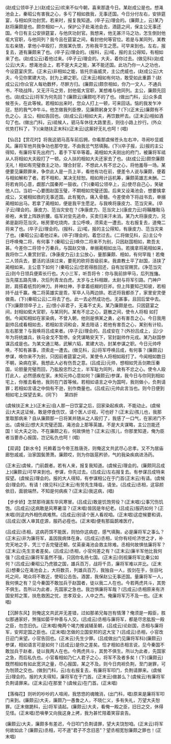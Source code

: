 <!-- { "loadSidebar": true } -->
(赵成公领卒子上)(赵成公云)欢来不似今朝，喜来那逢今日。某赵成公是也。想渑池会上，秦昭公有害我之心，多亏了相如救我，无事还国。今日分付左右，安排筵宴，与相如庆功封赏。若来时，报复我知道。(卒子云)理会的。(廉颇上，云)某乃赵将廉颇是也。颇奈相如一人，保护公子赴渑池会去，酒筵之间，保主公无事还国。今日有主公安排筵宴，与他庆功封官。我想来，他无甚汗马之功，怎生倒封他偌大官职，与他同列？我今且在筵宴之间，看封他何等官位。若是与某同列，某教左右亲随，拿他小卒殴打，庶报某仇恨，方称我平生之愿。可早来到也。左右，报复去，道有廉颇来了也。(卒子云)理会的。(报科，云)喏，报的主公得知，有相如来了也。(赵成公云)着他过来。(卒子云)理会的。大夫，着你过去。(做见科)(赵成公云)大夫，想渑池会上，若不是大夫之能，某不能还国。此功乃你一人之功也，今设筵宴庆赏。(正末云)非相如之能，皆托宗庙威灵，主公虎威也，(赵成公云)大夫，今见你累建大功，封为上卿之职。(正末云)相如有何功，敢受如此重爵？(赵成公云)你众官人每劝数杯，尽醉方归。(廉颇云)颇奈相如，你乃一文人，不通兵书，不晓战阵，又无汗马之劳，封他偌大官职，某想难与他同列。主公，廉颇先回也。(赵成公云)将军为何先回？(廉颇云)廉颇吃不的了也。(做出门科，云)众多虞候苍头，在此等候。若相如出来时，您众人打上一顿，可来回话。恼的我发乍冲冠，怒的我气冲牛斗。他怎做我列臣僚，见廉颇躬身叉手？(下)(正末云)廉颇有不仇之心，主公，相如告回也。(赵成公云)相如大夫，再饮数杯去。(正末云)相如酒勾了也。(做出门科，云)祗候人，驷马车休往大路里去，则往小路上抄行。(外众优势打科了，下)(亲随扶正末科)(正末云)这厮好无礼也呵！(唱)

【仙吕】【赏花时】将我这驷马高车前后拥，你看那虞候苍头左右冲，寻闹吵显威风。廉将军他共我争功也那夺宠，不由我忿气怒填胸。(下)(卒子报，云)报的主公得知，有廉将军先出府门，着手下军卒等着。蔺相如大夫刚出的府门，被廉将军祗从人将相如大夫殴打了一顿。众人扶的相如大夫还家去了也。(赵成公云)颇奈廉颇无礼！相如有完璧救主之功，理合封官，不想此人有不忿之心，将他羞辱一场。某便要见廉颇罪来，争奈此人是一员上半，看他有功在前，便差令人说与廉颇，便着与相如解和了者。若不相和，某决无轻恕。相如用计运机筹，廉颇英雄志未酬。二将若肯同心意，觑那六国秦邦一鼓收。(下)(秦昭公领卒上，云)使尽自己心，笑破他人口。当初一心要图赵国玉璧，不期相如完璧还国。后来又设渑池会，想要擒拿成公，又被相如救的无事还国。此有冤仇，痛入骨髓。今差使命下将战书去，单搦蔺相如出马。若拿了蔺相如，便是我平生愿足。与我唤将康皮力、范当灾来。(卒子云)理会的。康皮力、范当灾安在？(净康皮力、范当灾上)(康皮力云)将鞴雕鞍马褂袍，未曾上阵跌折腰。临军对垒先逃命，买卖归来汗未消。某乃大将康皮力，兄弟是副将范当灾。帐房里吃烧肉，主公呼唤，须索走一遭去。左右报复去，道俺二将来了也。(卒子云)理会的。(报科，云)喏，报的主公得知，有康皮力、范当灾来了也。(秦昭公云)着他过来。(卒子)理会的。着您过去。(二将做见科，云)主公今日呼唤俺二将，有何事？(秦昭公云)唤你二将来不为别，只因赵国相如，欺吾太甚。今差你二将领十万秦兵，与国赵交锋，单搦蔺相如出马。若擒拿将蔺相如来，我将你二人重赏封官。(净康皮力云)主公放心，量那廉颇、相如，有何罕哉！若俺二人领兵去，要活的活挟过来，要死的砍将首级前来。我直教土平了赵国，活挟了蔺相如来。主公意下如何？(秦昭公云)您若得胜回还，自有加官赐赏。(净范当灾云)则今日领兵便索长行也。大小三军，听吾将令：你与我前排甲马，后列旌旛。当先摆五路先锋，次后列青龙白虎。太岁与土科相跟，太尉与将军引路。门神户尉，肩搭着纸剪的神刀。井神灶神，手拿着纸糊的巨斧。但上阵要知己知彼，若相持千战千赢。俺二将英雄实是乖，军卒人马两边排。若还将我都杀了，家里安灵便做斋。(下)(秦昭公云)二将去了也。此一去必然成功也。无甚事，且回后堂中去。(下)(廉颇领卒子上，云)恨小非君子，无毒不丈夫。某乃廉颇是也。只因筵宴之间，封相如偌大官职，与某同列。某有不忿之心，筵散之间，使令人将相
如打倒。今闻知相如在家染病，不曾入朝，他则是惧某之勇，必有害吾之心。今日我用副帅吕成看相如去，若相如言词和会，某去陪话；若他有害吾之心，某别有计较。左右那里？与我唤将吕成来者。(卒子云)理会的。吕成安在？(外扮吕成上，云)少年为将统雄兵，铁马金戈不暂停。全凭谋略安天下，官封副帅作元戎。某乃赵国参谋吕成是也。为某文通三略，武解六韬，累建大功，封某参谋之职。今日元帅呼唤，不知有甚事，须索走一遭去。(做见科，云)将军呼唤吕成，有何事？(廉颇云)参谋，唤你来不为别，只因前者筵宴之间，某使令人将相如殴打了。今闻相如数日不朝，染病在家。我想此人必有伤吾之意。(吕成云)元帅，想相如凭舌剑欺压秦国，论胆量完璧而回，乃肱股忠烈之士，半军耻为同列，故有不忿之心。使令人殴打此人，必然感疾在家。未知元帅心意如何？(廉颇云)参谋，我今日与你同到相如宅上，你推去看他，我则在门首等候。若相如语言之中为国呵，我则做小，负荆请罪；若相如言语之中倘有不逊，别作商量也。(吕成云)元帅此言当也。则今日便到相如宅上探望去来。(同下)
　
第四折

(虞候扶正末上)(正末云)自人那一日饮宴之后，回家染起疾病，不能动止。(虞候云)大夫这证候，敢是停食伤饮，请个医人诊视，可也好？(正末云)孩儿也，我那里取那病来？自从廉颇那一日将某并随从之人殴打了，我感了一口气，在家闭门不出。(虞候云)想大夫完璧还国，渑池会上那等英雄。不是大夫谋略，主公岂能还国！论大夫之功，不在廉颇之右，何故惧他？(正末云)孩儿，你那里知道，俺为臣者当要赤心报国，岂记私仇也呵！(唱)

【双调】【新水令】托赖着当今帝王胜唐尧，则俺这文共武尽心忠孝。又不为居庙廊愁戚戚，治家国鬓萧萧。廉颇哎，则为你跋扈矜骄，气的我染疾病进汤药。

(正末云)虞候，门前觑者。若有人来，报复我知道。(虞候云)理会的。(廉颇同吕成上)(廉颇云)可早来到也。参谋，你先过去。(吕成云)左右报复去。有参谋吕成特来探望。(虞候云)理会的。报的大人得知，有参谋相公在于门首(正末云)有请。(虞候会)理会的。有请！(做见科)(正末云)有劳先生降临，请坐。(吕成云)丞相，这容颜依旧，面貌端然，不知是何病疾？(正末云)我这病，(唱)

【步步娇】怎禁那待漏东华风寒冒。(吕成云)敢是饥饱劳役？(正末唱)公事冗伤饥饱。(吕成云)这病敢是风寒暑湿？(正末唱)皆因是年纪老。(吕成云)服药如何？(正末唱)则这内外相伤病难熬。(吕成云)别请个医人看视咱。(正末唱)这症候要和调，(吕成云)医人审其症源，服药必痊也。(正末唱)便有那扁鹊难医疗。

(吕成云)丞相，这病药饵不能医，则怕你这病症，感气填胸，必是廉将军之事么？(正末云)非为廉将军，盖因我病体在身。(吕成云)丞相，论你有经纶济世之才，补完天地之手，凭三寸舌完璧还朝，仗英豪渑池会救主除难。丞相何故惧怯廉将军？(正末云)先生言者差矣。(吕成云)丞相，小官何差之有？(正末云)廉半军他比我何强？(吕成云)廉将军虽然不强，只因你名扬七国。(正末云)则视廉将军比秦公如何？(吕成云)秦昭公乃虎狼之国，雄兵百万，战将千员，廉将军难以并比。(正末云)想秦公在渑池会上，大将数员，列雄兵百万，我独自一人，拔剑在手，张目叱吒之间，喝众将不敢近，使昭公击缶。酒罢，我保赵公无事还国。量廉将军一人，我何惧之有？见今秦国不敢加兵于赵国者，徒以我二人在也。今若两虎共斗，其势不俱生。吾所以为此者，先国家之急也。我岂惧廉将军哉？(吕成云)丞相原来有济国安邦之策，扶危救困之忧，忠孝双全，人中之杰。俺廉将军万不及一也。(正末唱)

【沉醉东风】则俺这文共武并无差错，过如那弟兄每岂有情薄？俺须是一殿臣，胜似那通家好，煞强如晏平仲善与人交。(吕成云)丞相与廉将军，都是尽忠肱股一殿之臣，勿念旧仇。(正末唱)俺两个竭力推诚辅圣朝，(吕成云)论赵国，丞相与廉将军，安邦定国之臣也。(正末唱)怎做的立国安邦的这大宝？(吕成云)丞相，小官改日迎门来望。小官告回也。(正末云)先生少罪。(吕成做出门见廉将军科)(廉颇云)参谋，相如语言可是如何？(吕成云)是你之差矣。恰才相如丞相言说，见今秦国不敢加兵于赵者，徒以我两人在也。今两虎共斗，其势不俱生。所以为此者，先国家之急，而后私仇也。小官看相如乃仁人君子之心，将军不及者多矣！(下)(廉颇云)既然相如有如此宽洪之量，尽心报国，某之不及。则今日肉袒负荆，至门谢罪，可为刎颈之交也。(做到门科，云)左右报复去，有廉将军叩门，负荆请罪来。(虞候云)理会的。报的大夫得知，廉将军在于门首。(正末云)做甚么？(虞候云)有廉将军负荆请罪来。(正末云)在那里？(虞候云)在门首。(正末唱)

【落梅花】则听的吵吵的人喧闹，我悠悠的魂魄消，(出门科，唱)原来是廉将军叩门来到。(廉颇云)大夫，廉颇乃一愚鲁之人，不晓仁义，多有失礼，万望大夫恕罪。(正末做跪科，云)将军请起。(廉颇云)大夫，看俺一殿之臣，旧日之交，休得见怪。(正末唱)恐嗔拳又向我这身上拷，我为甚忙陪着笑容哀告。

(廉颇云)大夫，廉颇多有差迟，今日叩门负荆请罪，望大夫饶恕咱。(正末云)将军何故如此？(廉颇云)丞相，可不道"君子不念旧恶"？望丞相宽恕廉颇之罪也！(正末唱)

